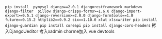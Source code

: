 ``
pip install 
pymysql
django==2.0.1
djangorestframework
markdown
django-filter 
pillow
django-crispy-forms>=1.6.0
django-import-export>=0.5.1
django-reversion>=2.0.0
django-formtools==1.0
future==0.15.2
httplib2==0.9.2
six==1.10.0
xlwt
xlsxwriter
pip install django-guardian
pip install coreapi
pip install django-cors-headers
``
拷入DjangoUeditor
考入xadmin
chorme加入 vue devtools
